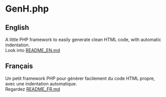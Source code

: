 # GenH.php

## English
A little PHP framework to easily generate clean HTML code, with automatic indentation.  
Look into [README_EN.md](https://github.com/Drulac/GenH.php/blob/master/README_EN.md)

## Français
Un petit framework PHP pour générer facilement du code HTML propre, avec une indentation automatique.  
Regardez [README_FR.md](https://github.com/Drulac/GenH.php/blob/master/README_FR.md)
